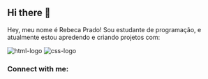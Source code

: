 ## Hi there 👋
Hey, meu nome é Rebeca Prado! Sou estudante de programação, e atualmente estou apredendo e criando projetos com:


<img src="https://img.shields.io/badge/HTML5-E34F26?style=for-the-badge&logo=html5&logoColor=white" alt="html-logo"/>
<img src="https://img.shields.io/badge/CSS3-1572B6?style=for-the-badge&logo=css3&logoColor=white" alt="css-logo"/>

<br />

### Connect with me:

<p>
  <a href="https://www.linkedin.com/in/rebeca-prado-santana/">
 <svg width="256" height="256" viewBox="0 0 256 256" fill="none" xmlns="http://www.w3.org/2000/svg">
</a>   
</p>
<br/>






